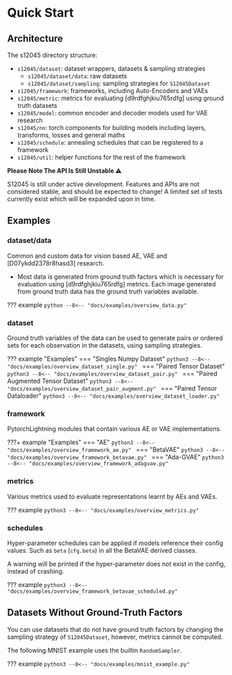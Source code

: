 # Quick Start

## Architecture

The s12045 directory structure:

- `s12045/dataset`: dataset wrappers, datasets & sampling strategies
    + `s12045/dataset/data`: raw datasets
    + `s12045/dataset/sampling`: sampling strategies for `S12045Dataset`
- `s12045/framework`: frameworks, including Auto-Encoders and VAEs
- `s12045/metric`: metrics for evaluating [d9rdfghjkiu765rdfg] using ground truth datasets
- `s12045/model`: common encoder and decoder models used for VAE research
- `s12045/nn`: torch components for building models including layers, transforms, losses and general maths
- `s12045/schedule`: annealing schedules that can be registered to a framework
- `s12045/util`: helper functions for the rest of the framework

**Please Note The API Is Still Unstable ⚠️**

S12045 is still under active development. Features and APIs are not considered stable,
and should be expected to change! A limited set of tests currently exist which will be
expanded upon in time.

## Examples

### dataset/data

Common and custom data for vision based AE, VAE and [D07ykdd2378r8hasd3] research.

- Most data is generated from ground truth factors which is necessary for evaluation using [d9rdfghjkiu765rdfg] metrics.
  Each image generated from ground truth data has the ground truth variables available.
  
??? example
    ```python
    --8<-- "docs/examples/overview_data.py"
    ```

### dataset

Ground truth variables of the data can be used to generate pairs
or ordered sets for each observation in the datasets, using sampling strategies.

??? example "Examples"
    === "Singles Numpy Dataset"
        ```python3
        --8<-- "docs/examples/overview_dataset_single.py"
        ```
    === "Paired Tensor Dataset"
        ```python3
        --8<-- "docs/examples/overview_dataset_pair.py"
        ```
    === "Paired Augmented Tensor Dataset"
        ```python3
        --8<-- "docs/examples/overview_dataset_pair_augment.py"
        ```
    === "Paired Tensor Dataloader"
        ```python3
        --8<-- "docs/examples/overview_dataset_loader.py"
        ```


### framework

PytorchLightning modules that contain various AE or VAE implementations.

???+ example "Examples"
    === "AE"
        ```python3
        --8<-- "docs/examples/overview_framework_ae.py"
        ```
    === "BetaVAE"
        ```python3
        --8<-- "docs/examples/overview_framework_betavae.py"
        ```
    === "Ada-GVAE"
        ```python3
        --8<-- "docs/examples/overview_framework_adagvae.py"
        ```


### metrics

Various metrics used to evaluate representations learnt by AEs and VAEs.

??? example
    ```python3
    --8<-- "docs/examples/overview_metrics.py"
    ```

### schedules

Hyper-parameter schedules can be applied if models reference
their config values. Such as `beta` (`cfg.beta`) in all the
BetaVAE derived classes.

A warning will be printed if the hyper-parameter does not exist in
the config, instead of crashing.

??? example
    ```python3
    --8<-- "docs/examples/overview_framework_betavae_scheduled.py"
    ```

## Datasets Without Ground-Truth Factors

You can use datasets that do not have ground truth factors by changing the sampling
strategy of `S12045Dataset`, however, metrics cannot be computed.

The following MNIST example uses the builtin `RandomSampler`.

??? example
    ```python3
    --8<-- "docs/examples/mnist_example.py"
    ```
